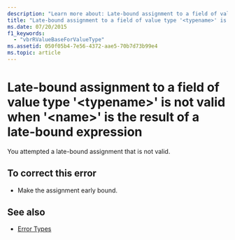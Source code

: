 ```yaml
---
description: "Learn more about: Late-bound assignment to a field of value type '<typename>' is not valid when '<name>' is the result of a late-bound expression"
title: "Late-bound assignment to a field of value type '<typename>' is not valid when '<name>' is the result of a late-bound expression"
ms.date: 07/20/2015
f1_keywords: 
  - "vbrRValueBaseForValueType"
ms.assetid: 050f05b4-7e56-4372-aae5-70b7d73b99e4
ms.topic: article
---
```

# Late-bound assignment to a field of value type '\<typename>' is not valid when '\<name>' is the result of a late-bound expression

You attempted a late-bound assignment that is not valid.  
  
## To correct this error  
  
- Make the assignment early bound.  
  
## See also

- [Error Types](../programming-guide/language-features/error-types.md)
